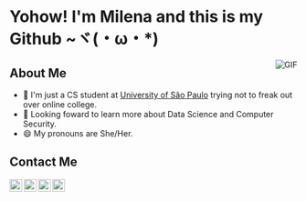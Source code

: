 # Yohow! I'm Milena and this is my Github ~ヾ(・ω・*)


<img align="right" alt="GIF" src="https://64.media.tumblr.com/dd35d8033e45129721b41590438d254b/edbf4cb04b19bfa8-54/s400x600/b0be76f1c9b8a37a9926482ef0b6a0f716fdb24c.gif" />

## About Me

- 📕 I'm just a CS student at [University of São Paulo](https://www5.usp.br/) trying not to freak out over online college.
- 🌱 Looking foward to learn more about Data Science and Computer Security.
- 😄 My pronouns are She/Her.

## Contact Me 

<a href="https://twitter.com/mihmindo">
  <img align="left" alt="twitter" width="22px" src="https://cdn.jsdelivr.net/npm/simple-icons@v3/icons/twitter.svg" />
</a>
<a href="https://www.linkedin.com/in/milena-corr%C3%AAa-8169101b6/">
  <img align="left" alt="linkdein" width="22px" src="https://cdn.jsdelivr.net/npm/simple-icons@v3/icons/linkedin.svg" />
</a>
<a href="https://github.com/milenacsilva">
  <img align="left" alt="github" width="22px" src="https://cdn.jsdelivr.net/npm/simple-icons@v3/icons/github.svg" />
</a>
<a href="https://t.me/mihmida">
  <img align="left" alt="telegram" width="22px" src="https://cdn.jsdelivr.net/npm/simple-icons@v3/icons/telegram.svg" />
</a>

